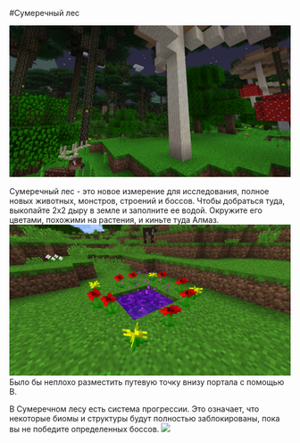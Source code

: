 #Сумеречный лес

![](main.png)

Сумеречный лес - это новое измерение для исследования, полное новых животных, монстров, строений и боссов.
Чтобы добраться туда, выкопайте 2x2 дыру в земле и заполните ее водой. Окружите его цветами, похожими на растения, и киньте туда Алмаз.
![Прыгайте через портал, чтобы войти в Сумеречный лес!](portal.png)
Было бы неплохо разместить путевую точку внизу портала с помощью B.

В Сумеречном лесу есть система прогрессии. Это означает, что некоторые биомы и структуры будут полностью заблокированы, пока вы не победите определенных боссов.
![](/bosses/starter/lich_locked.png)